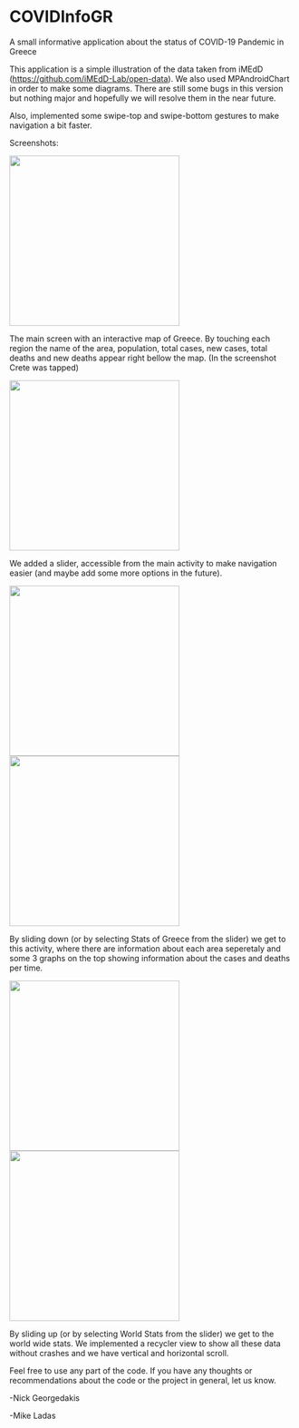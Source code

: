 # COVIDInfoGR
A small informative application about the status of COVID-19 Pandemic in Greece


This application is a simple illustration of the data taken from iMEdD (https://github.com/iMEdD-Lab/open-data). 
We also used MPAndroidChart in order to make some diagrams. There are still some bugs in this version but nothing major and hopefully we will resolve them in the near future.

Also, implemented some swipe-top and swipe-bottom gestures to make navigation a bit faster. 

Screenshots: 

<img src="images/mainMap.png" width=300>

The main screen with an interactive map of Greece. By touching each region the name of the area, population, total cases, new cases, total deaths and new deaths appear right bellow the map. (In the screenshot Crete was tapped)


<img src="images/menuSlider.png" width=300>

We added a slider, accessible from the main activity to make navigation easier (and maybe add some more options in the future).

<img src="images/stats_greek1.png" width=300> <img src="images/stats_greek2.png" width=300>


By sliding down (or by selecting Stats of Greece from the slider) we get to this activity, where there are information about each area seperetaly and some 3 graphs on the top showing information about the cases and deaths per time. 

<img src="images/stats_worlwide1.png" width=300> <img src="images/stats_worlwide2.png" width=300>


By sliding up (or by selecting World Stats from the slider) we get to the world wide stats. We implemented a recycler view to show all these data without crashes and we have vertical and horizontal scroll. 


Feel free to use any part of the code. If you have any thoughts or recommendations about the code or the project in general, let us know.


-Nick Georgedakis

-Mike Ladas 
